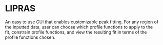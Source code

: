 # LIPRAS
An easy to use GUI that enables customizable peak fitting. For any region of the inputted data, user can choose which profile functions to apply to the fit, constrain profile functions, and view the resulting fit in terms of the profile functions chosen.
